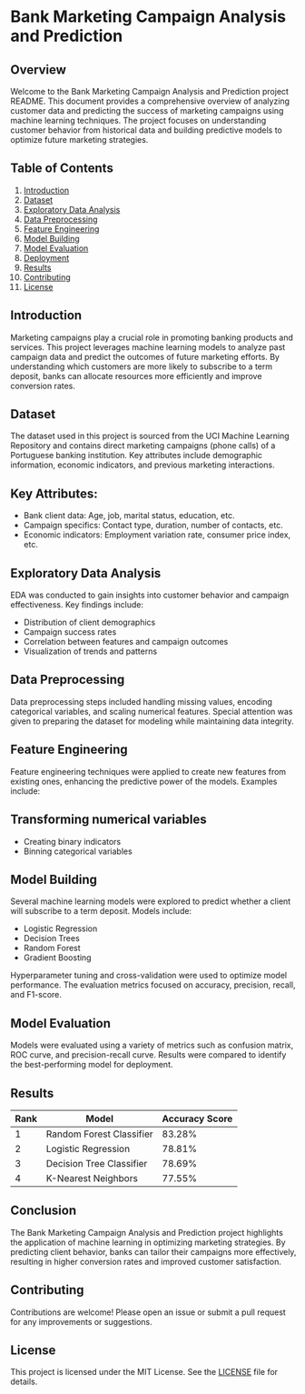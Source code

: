 # Bank Marketing Campaign Analysis and Prediction
## Overview
Welcome to the Bank Marketing Campaign Analysis and Prediction project README. This document provides a comprehensive overview of analyzing customer data and predicting the success of marketing campaigns using machine learning techniques. The project focuses on understanding customer behavior from historical data and building predictive models to optimize future marketing strategies.

## Table of Contents

1. [Introduction](#introduction)
2. [Dataset](#dataset)
3. [Exploratory Data Analysis](#exploratory-data-analysis)
4. [Data Preprocessing](#data-preprocessing)
5. [Feature Engineering](#feature-engineering)
6. [Model Building](#model-building)
7. [Model Evaluation](#model-evaluation)
8. [Deployment](#deployment)
9. [Results](#results)
10. [Contributing](#contributing)
11. [License](#license)
    
## Introduction
Marketing campaigns play a crucial role in promoting banking products and services. This project leverages machine learning models to analyze past campaign data and predict the outcomes of future marketing efforts. By understanding which customers are more likely to subscribe to a term deposit, banks can allocate resources more efficiently and improve conversion rates.

## Dataset
The dataset used in this project is sourced from the UCI Machine Learning Repository and contains direct marketing campaigns (phone calls) of a Portuguese banking institution. Key attributes include demographic information, economic indicators, and previous marketing interactions.

## Key Attributes:
- Bank client data: Age, job, marital status, education, etc.
- Campaign specifics: Contact type, duration, number of contacts, etc.
- Economic indicators: Employment variation rate, consumer price index, etc.

## Exploratory Data Analysis
EDA was conducted to gain insights into customer behavior and campaign effectiveness. Key findings include:

- Distribution of client demographics
- Campaign success rates
- Correlation between features and campaign outcomes
- Visualization of trends and patterns

## Data Preprocessing
Data preprocessing steps included handling missing values, encoding categorical variables, and scaling numerical features. Special attention was given to preparing the dataset for modeling while maintaining data integrity.

## Feature Engineering
Feature engineering techniques were applied to create new features from existing ones, enhancing the predictive power of the models. Examples include:

## Transforming numerical variables
- Creating binary indicators
- Binning categorical variables
  
## Model Building
  Several machine learning models were explored to predict whether a client will subscribe to a term deposit. Models include:

- Logistic Regression
- Decision Trees
- Random Forest
- Gradient Boosting
  
Hyperparameter tuning and cross-validation were used to optimize model performance. The evaluation metrics focused on accuracy, precision, recall, and F1-score.

## Model Evaluation
Models were evaluated using a variety of metrics such as confusion matrix, ROC curve, and precision-recall curve. Results were compared to identify the best-performing model for deployment.

## Results

| Rank | Model                   | Accuracy Score |
|------|-------------------------|----------------|
| 1    | Random Forest Classifier| 83.28%         |
| 2    | Logistic Regression    | 78.81%         |
| 3    | Decision Tree Classifier| 78.69%         |
| 4    | K-Nearest Neighbors    | 77.55%         |

## Conclusion
The Bank Marketing Campaign Analysis and Prediction project highlights the application of machine learning in optimizing marketing strategies. By predicting client behavior, banks can tailor their campaigns more effectively, resulting in higher conversion rates and improved customer satisfaction.

## Contributing
Contributions are welcome! Please open an issue or submit a pull request for any improvements or suggestions.

## License
This project is licensed under the MIT License. See the [LICENSE](LICENSE) file for details.
